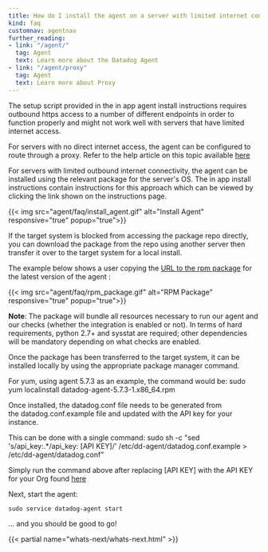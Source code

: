 ```yaml
---
title: How do I install the agent on a server with limited internet connectivity?
kind: faq
customnav: agentnav
further_reading:
- link: "/agent/"
  tag: Agent
  text: Learn more about the Datadog Agent
- link: "/agent/proxy"
  tag: Agent
  text: Learn more about Proxy
---
```


The setup script provided in the in app agent install instructions requires outbound https access to a number of different endpoints in order to function properly and might not work well with servers that have limited internet access.

For servers with no direct internet access, the agent can be configured to route through a proxy. Refer to the help article on this topic available [here](/account_management/faq/can-i-use-a-proxy-to-connect-my-servers-to-datadog)

For servers with limited outbound internet connectivity, the agent can be installed using the relevant package for the server's OS. The in app install instructions contain instructions for this approach which can be viewed by clicking the link shown on the instructions page.

{{< img src="agent/faq/install_agent.gif" alt="Install Agent" responsive="true" popup="true">}}

If the target system is blocked from accessing the package repo directly, you can download the package from the repo using another server then transfer it over to the target system for a local install.

The example below shows a user copying the [URL to the rpm package](https://yum.datadoghq.com/rpm/x86_64/) for the latest version of the agent :

{{< img src="agent/faq/rpm_package.gif" alt="RPM Package" responsive="true" popup="true">}}

**Note**: The package will bundle all resources necessary to run our agent and our checks (whether the integration is enabled or not). In terms of hard requirements, python 2.7+ and sysstat are required; other dependencies will be mandatory depending on what checks are enabled.

Once the package has been transferred to the target system, it can be installed locally by using the appropriate package manager command. 

For yum, using agent 5.7.3 as an example, the command would be:
sudo yum localinstall datadog-agent-5.7.3-1.x86_64.rpm


Once installed, the datadog.conf file needs to be generated from the datadog.conf.example file and updated with the API key for your instance.

This can be done with a single command:
sudo sh -c "sed 's/api_key:.*/api_key: [API KEY]/' /etc/dd-agent/datadog.conf.example > /etc/dd-agent/datadog.conf"


Simply run the command above after replacing [API KEY] with the API KEY for your Org found [here](https://app.datadoghq.com/account/settings#api)


Next, start the agent: 

```
sudo service datadog-agent start 
```

... and you should be good to go!

{{< partial name="whats-next/whats-next.html" >}}